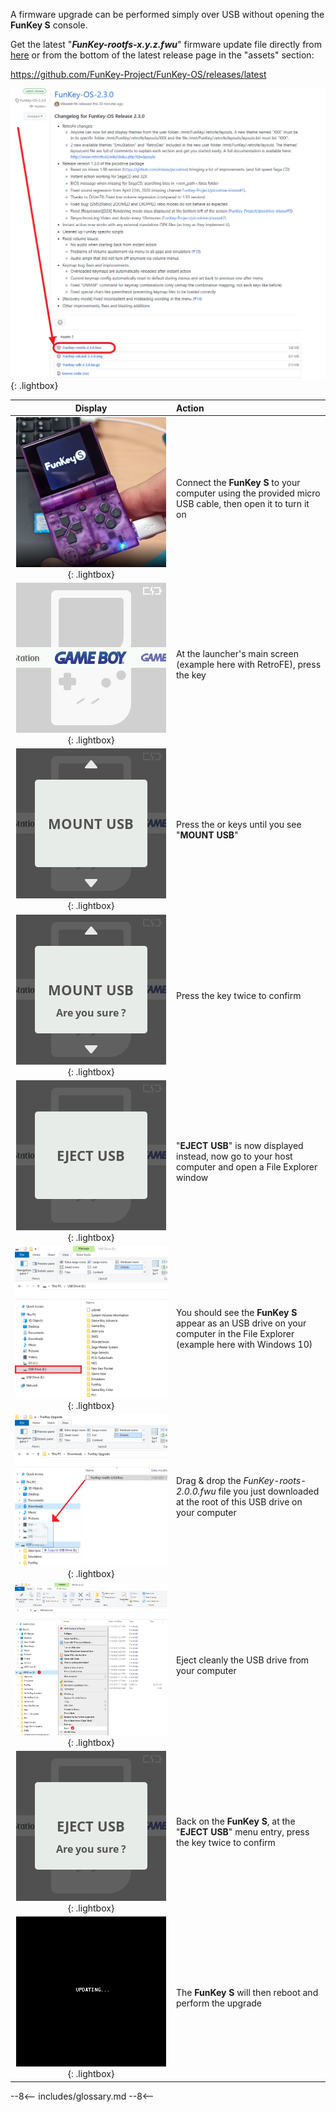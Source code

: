 A firmware upgrade can be performed simply over USB without opening
the **FunKey S** console.

Get the latest "**_FunKey-rootfs-x.y.z.fwu_**" firmware update file
directly from [here][1] or from the bottom of the latest release page
in the "assets" section:

https://github.com/FunKey-Project/FunKey-OS/releases/latest

![Github Release](/assets/images/Github_Release.png){: .lightbox}

| **Display**                                                                       | **Action**                                                                                                                  |
|:---------------------------------------------------------------------------------:|:----------------------------------------------------------------------------------------------------------------------------|
| ![Connection PC](/assets/images/Connection_PC.png){: .lightbox}                   | Connect the **FunKey S** to your computer using the provided micro USB cable, then open it to turn it on                    |
| ![RetroFE](/assets/images/RetroFE.png){: .lightbox}                               | At the launcher's main screen (example here with RetroFE), press the <span class="funkey-menu"></span> key                  |
| ![Mount USB](/assets/images/Mount_USB.png){: .lightbox}                           | Press the <span class="funkey-up"></span> or <span class="funkey-down"></span> keys until you see "**MOUNT USB**"           |
| ![Mount USB Are you sure](/assets/images/Mount_USB_are_you_sure.png){: .lightbox} | Press the <span class="funkey-A"></span> key twice to confirm                                                               |
| ![Eject USB](/assets/images/Eject_USB.png){: .lightbox}                           | "**EJECT USB**" is now displayed instead, now go to your host computer and open a File Explorer window                      |
| ![USB Drive](/assets/images/USB_Drive.png){: .lightbox}                           | You should see the **FunKey S** appear as an USB drive on your computer in the File Explorer (example here with Windows 10) |
| ![USB Drag and Drop](/assets/images/USB_Drag_Drop.png){: .lightbox}               | Drag & drop the _FunKey-roots-2.0.0.fwu_ file you just downloaded at the root of this USB drive on your computer            |
| ![Eject Drive](/assets/images/Eject_Drive.png){: .lightbox}                       | Eject cleanly the USB drive from your computer                                                                              |
| ![Eject USB Are you sure](/assets/images/Eject_USB_are_you_sure.png){: .lightbox} | Back on the **FunKey S**, at the "**EJECT USB**" menu entry, press the <span class="funkey-A"></span> key twice to confirm  |
| ![Updating](/assets/images/Updating.png){: .lightbox}                             | The **FunKey S** will then reboot and perform the upgrade                                                                   |

[1]: https://github.com/FunKey-Project/FunKey-OS/releases/download/FunKey-OS-2.0.0/FunKey-rootfs-2.0.0.fwu

--8<--
includes/glossary.md
--8<--
